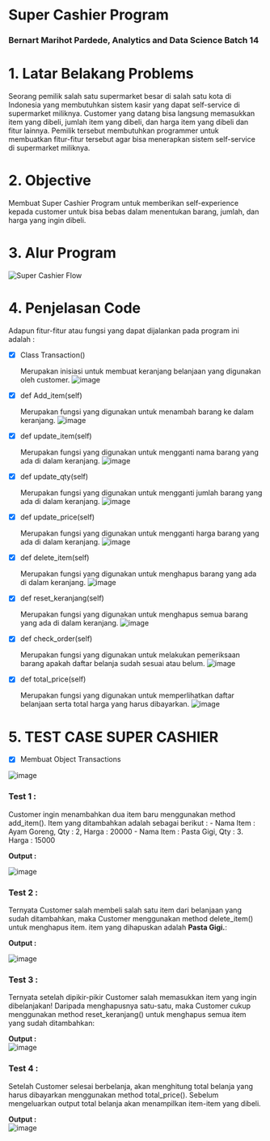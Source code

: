 # **Super Cashier Program**

### **Bernart Marihot Pardede, Analytics and Data Science Batch 14**

# 1. **Latar Belakang Problems**

Seorang pemilik salah satu supermarket besar di salah satu kota di Indonesia yang membutuhkan sistem kasir yang dapat self-service di supermarket miliknya. Customer yang datang bisa langsung memasukkan item yang dibeli, jumlah item yang dibeli, dan harga item yang dibeli dan fitur lainnya. Pemilik tersebut membutuhkan programmer untuk membuatkan fitur-fitur tersebut agar bisa menerapkan sistem self-service di supermarket miliknya.

# 2. **Objective**

Membuat Super Cashier Program untuk memberikan self-experience kepada customer untuk bisa bebas dalam menentukan barang, jumlah, dan harga yang ingin dibeli.

# 3. **Alur Program**

![Super Cashier Flow](https://github.com/benpardede/SuperCashier_Pacmann/assets/67301642/3ecf4092-ee22-4b56-ac42-c1ac3ae1fcb5)

# 4. **Penjelasan Code**

Adapun fitur-fitur atau fungsi yang dapat dijalankan pada program ini adalah :

- [x] Class Transaction()

  Merupakan inisiasi untuk membuat keranjang belanjaan yang digunakan oleh customer.
![image](https://github.com/benpardede/SuperCashier_Pacmann/assets/67301642/fe235032-6697-4fe5-a5a1-aed7730269aa)

- [x] def Add_item(self)

  Merupakan fungsi yang digunakan untuk menambah barang ke dalam keranjang.
![image](https://github.com/benpardede/SuperCashier_Pacmann/assets/67301642/4a453f11-f365-491d-a81c-ea4a7924ebfe)


- [x] def update_item(self)

  Merupakan fungsi yang digunakan untuk mengganti nama barang yang ada di dalam keranjang.
  ![image](https://github.com/benpardede/SuperCashier_Pacmann/assets/67301642/46b0c031-8715-49d3-b3df-a2bd7c90d5dd)

- [x] def update_qty(self)

  Merupakan fungsi yang digunakan untuk mengganti jumlah barang yang ada di dalam keranjang.
  ![image](https://github.com/benpardede/SuperCashier_Pacmann/assets/67301642/57d4da7a-4cb2-4571-a236-93608936dc6d)

- [x] def update_price(self)

  Merupakan fungsi yang digunakan untuk mengganti harga barang yang ada di dalam keranjang.
  ![image](https://github.com/benpardede/SuperCashier_Pacmann/assets/67301642/9fcf74e0-f053-4f57-8e88-5ecd26cda1cc)

- [x] def delete_item(self)

  Merupakan fungsi yang digunakan untuk menghapus barang yang ada di dalam keranjang.
  ![image](https://github.com/benpardede/SuperCashier_Pacmann/assets/67301642/1ce182e4-a8dc-494f-96a0-c0f6c614c713)

- [x] def reset_keranjang(self)

  Merupakan fungsi yang digunakan untuk menghapus semua barang yang ada di dalam keranjang.
  ![image](https://github.com/benpardede/SuperCashier_Pacmann/assets/67301642/4e4aabfc-ec21-4f19-873d-39dc85f14830)

- [x] def check_order(self)

  Merupakan fungsi yang digunakan untuk melakukan pemeriksaan barang apakah daftar belanja sudah sesuai atau belum.
![image](https://github.com/benpardede/SuperCashier_Pacmann/assets/67301642/70793a0d-1c47-4d27-83f3-93f457d0dc26)

- [x] def total_price(self)

  Merupakan fungsi yang digunakan untuk memperlihatkan daftar belanjaan serta total harga yang harus dibayarkan.
![image](https://github.com/benpardede/SuperCashier_Pacmann/assets/67301642/d02b929d-b6e7-46b3-8d6b-0177cb49f27a)



# 5. **TEST CASE SUPER CASHIER**

- [x] Membuat Object Transactions
      
![image](https://github.com/benpardede/SuperCashier_Pacmann/assets/67301642/468ea0d2-6c8f-4e01-abee-c708ca205f44)

### **Test 1 :**

  Customer ingin menambahkan dua item baru menggunakan method add_item(). Item yang ditambahkan adalah sebagai berikut :
      - Nama Item : Ayam Goreng, Qty : 2, Harga : 20000
      - Nama Item : Pasta Gigi, Qty : 3. Harga : 15000

  **Output :** 

![image](https://github.com/benpardede/SuperCashier_Pacmann/assets/67301642/7c9caf70-db43-4e0a-8d0f-9512badb3759)

### **Test 2 :**

  Ternyata Customer salah membeli salah satu item dari belanjaan yang sudah ditambahkan, maka Customer menggunakan
  method delete_item() untuk menghapus item. item yang dihapuskan adalah **Pasta Gigi.**:
  
  **Output :**  
  
![image](https://github.com/benpardede/SuperCashier_Pacmann/assets/67301642/ad998db4-5f8b-4cd1-860c-5f787ea107ee)

### **Test 3 :**

  Ternyata setelah dipikir-pikir Customer salah memasukkan item yang ingin dibelanjakan! 
  Daripada menghapusnya satu-satu, maka Customer cukup menggunakan method reset_keranjang() untuk menghapus semua
  item yang sudah ditambahkan:
  
  **Output :**  
  ![image](https://github.com/benpardede/SuperCashier_Pacmann/assets/67301642/9ae467e9-18c3-4111-93ea-ebb490c4570e)

### **Test 4 :**

  Setelah Customer selesai berbelanja, akan menghitung total belanja yang harus dibayarkan menggunakan method total_price(). Sebelum mengeluarkan output total belanja akan menampilkan item-item yang dibeli. 
  
  **Output :**  
  ![image](https://github.com/benpardede/SuperCashier_Pacmann/assets/67301642/2dd81782-f53f-44ec-81a9-6ec74bd070a8)
